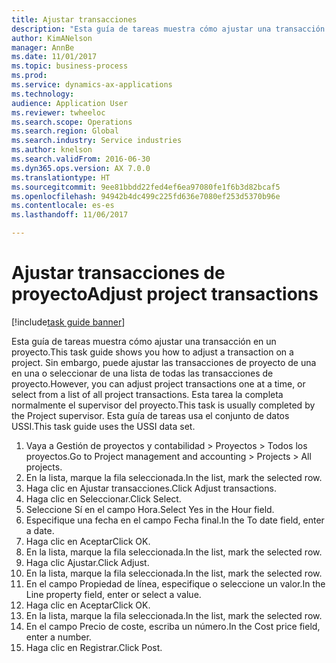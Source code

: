 ```yaml
--- 
title: Ajustar transacciones
description: "Esta guía de tareas muestra cómo ajustar una transacción en un proyecto."
author: KimANelson
manager: AnnBe
ms.date: 11/01/2017
ms.topic: business-process
ms.prod: 
ms.service: dynamics-ax-applications
ms.technology: 
audience: Application User
ms.reviewer: twheeloc
ms.search.scope: Operations
ms.search.region: Global
ms.search.industry: Service industries
ms.author: knelson
ms.search.validFrom: 2016-06-30
ms.dyn365.ops.version: AX 7.0.0
ms.translationtype: HT
ms.sourcegitcommit: 9ee81bbdd22fed4ef6ea97080fe1f6b3d82bcaf5
ms.openlocfilehash: 94942b4dc499c225fd636e7080ef253d5370b96e
ms.contentlocale: es-es
ms.lasthandoff: 11/06/2017

---
```

# <a name="adjust-project-transactions"></a><span data-ttu-id="6e4e7-103">Ajustar transacciones de proyecto</span><span class="sxs-lookup"><span data-stu-id="6e4e7-103">Adjust project transactions</span></span>

[!include[task guide banner](../../includes/task-guide-banner.md)]

<span data-ttu-id="6e4e7-104">Esta guía de tareas muestra cómo ajustar una transacción en un proyecto.</span><span class="sxs-lookup"><span data-stu-id="6e4e7-104">This task guide shows you how to adjust a transaction on a project.</span></span> <span data-ttu-id="6e4e7-105">Sin embargo, puede ajustar las transacciones de proyecto de una en una o seleccionar de una lista de todas las transacciones de proyecto.</span><span class="sxs-lookup"><span data-stu-id="6e4e7-105">However, you can adjust project transactions one at a time, or select from a list of all project transactions.</span></span> <span data-ttu-id="6e4e7-106">Esta tarea la completa normalmente el supervisor del proyecto.</span><span class="sxs-lookup"><span data-stu-id="6e4e7-106">This task is usually completed by the Project supervisor.</span></span> <span data-ttu-id="6e4e7-107">Esta guía de tareas usa el conjunto de datos USSI.</span><span class="sxs-lookup"><span data-stu-id="6e4e7-107">This task guide uses the USSI data set.</span></span>

1. <span data-ttu-id="6e4e7-108">Vaya a Gestión de proyectos y contabilidad > Proyectos > Todos los proyectos.</span><span class="sxs-lookup"><span data-stu-id="6e4e7-108">Go to Project management and accounting > Projects > All projects.</span></span> 
2. <span data-ttu-id="6e4e7-109">En la lista, marque la fila seleccionada.</span><span class="sxs-lookup"><span data-stu-id="6e4e7-109">In the list, mark the selected row.</span></span> 
3. <span data-ttu-id="6e4e7-110">Haga clic en Ajustar transacciones.</span><span class="sxs-lookup"><span data-stu-id="6e4e7-110">Click Adjust transactions.</span></span> 
4. <span data-ttu-id="6e4e7-111">Haga clic en Seleccionar.</span><span class="sxs-lookup"><span data-stu-id="6e4e7-111">Click Select.</span></span> 
5. <span data-ttu-id="6e4e7-112">Seleccione Sí en el campo Hora.</span><span class="sxs-lookup"><span data-stu-id="6e4e7-112">Select Yes in the Hour field.</span></span> 
6. <span data-ttu-id="6e4e7-113">Especifique una fecha en el campo Fecha final.</span><span class="sxs-lookup"><span data-stu-id="6e4e7-113">In the To date field, enter a date.</span></span> 
7. <span data-ttu-id="6e4e7-114">Haga clic en Aceptar</span><span class="sxs-lookup"><span data-stu-id="6e4e7-114">Click OK.</span></span> 
8. <span data-ttu-id="6e4e7-115">En la lista, marque la fila seleccionada.</span><span class="sxs-lookup"><span data-stu-id="6e4e7-115">In the list, mark the selected row.</span></span> 
9. <span data-ttu-id="6e4e7-116">Haga clic Ajustar.</span><span class="sxs-lookup"><span data-stu-id="6e4e7-116">Click Adjust.</span></span> 
10. <span data-ttu-id="6e4e7-117">En la lista, marque la fila seleccionada.</span><span class="sxs-lookup"><span data-stu-id="6e4e7-117">In the list, mark the selected row.</span></span> 
11. <span data-ttu-id="6e4e7-118">En el campo Propiedad de línea, especifique o seleccione un valor.</span><span class="sxs-lookup"><span data-stu-id="6e4e7-118">In the Line property field, enter or select a value.</span></span> 
12. <span data-ttu-id="6e4e7-119">Haga clic en Aceptar</span><span class="sxs-lookup"><span data-stu-id="6e4e7-119">Click OK.</span></span> 
13. <span data-ttu-id="6e4e7-120">En la lista, marque la fila seleccionada.</span><span class="sxs-lookup"><span data-stu-id="6e4e7-120">In the list, mark the selected row.</span></span> 
14. <span data-ttu-id="6e4e7-121">En el campo Precio de coste, escriba un número.</span><span class="sxs-lookup"><span data-stu-id="6e4e7-121">In the Cost price field, enter a number.</span></span> 
15. <span data-ttu-id="6e4e7-122">Haga clic en Registrar.</span><span class="sxs-lookup"><span data-stu-id="6e4e7-122">Click Post.</span></span> 

